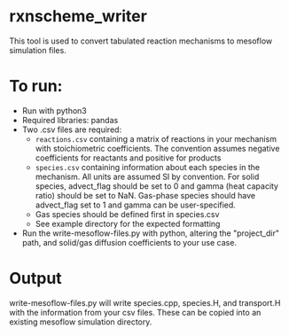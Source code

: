 # rxnscheme_writer

This tool is used to convert tabulated reaction mechanisms to mesoflow simulation files.

# To run:
- Run with python3
- Required libraries: pandas
- Two .csv files are required:
    - `reactions.csv` containing a matrix of reactions in your mechanism with stoichiometric coefficients. The convention assumes negative coefficients for reactants and positive for products
    - `species.csv` containing information about each species in the mechanism. All units are assumed SI by convention. For solid species, advect_flag should be set to 0 and gamma (heat capacity ratio) should be set to NaN. Gas-phase species should have advect_flag set to 1 and gamma can be user-specified.
    - Gas species should be defined first in species.csv
    - See example directory for the expected formatting
- Run the write-mesoflow-files.py with python, altering the "project_dir" path, and solid/gas diffusion coefficients to your use case.

# Output
write-mesoflow-files.py will write species.cpp, species.H, and transport.H with the information from your csv files. These can be copied into an existing mesoflow simulation directory.
